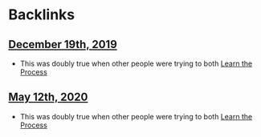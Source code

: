 
# Backlinks
## [December 19th, 2019](<December 19th, 2019.md>)
- This was doubly true when other people were trying to both [Learn the Process](<Learn the Process.md>)

## [May 12th, 2020](<May 12th, 2020.md>)
- This was doubly true when other people were trying to both [Learn the Process](<Learn the Process.md>)


